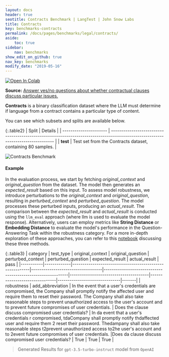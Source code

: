 ```yaml
---
layout: docs
header: true
seotitle: Contracts Benchmark | LangTest | John Snow Labs
title: Contracts
key: benchmarks-contracts
permalink: /docs/pages/benchmarks/legal/contracts/
aside:
    toc: true
sidebar:
    nav: benchmarks
show_edit_on_github: true
nav_key: benchmarks
modify_date: "2019-05-16"
---
```


<div class="h3-box" markdown="1">

[![Open In Colab](https://colab.research.google.com/assets/colab-badge.svg)](https://colab.research.google.com/github/JohnSnowLabs/langtest/blob/main/demo/tutorials/llm_notebooks/dataset-notebooks/LegalQA_Datasets.ipynb)

**Source:** [Answer yes/no questions about whether contractual clauses discuss particular issues.](https://github.com/HazyResearch/legalbench/tree/main/tasks/contract_qa)

**Contracts** is a binary classification dataset where the LLM must determine if language from a contract contains a particular type of content.

You can see which subsets and splits are available below.

{:.table2}
| Split                  | Details                                                                                                                          |
| ---------------------- | -------------------------------------------------------------------------------------------------------------------------------- |
| **test**       | Test set from the Contracts dataset, containing 80 samples.                                                   |

</div><div class="h3-box" markdown="1">

![Contracts Benchmark](/assets/images/benchmark/robustness_Contracts.png)

</div><div class="h3-box" markdown="1">

#### Example

In the evaluation process, we start by fetching *original_context* and *original_question* from the dataset. The model then generates an *expected_result* based on this input. To assess model robustness, we introduce perturbations to the *original_context* and *original_question*, resulting in *perturbed_context* and *perturbed_question*. The model processes these perturbed inputs, producing an *actual_result*. The comparison between the *expected_result* and *actual_result* is conducted using the `llm_eval` approach (where llm is used to evaluate the model response). Alternatively, users can employ metrics like **String Distance** or **Embedding Distance** to evaluate the model's performance in the Question-Answering Task within the robustness category. For a more in-depth exploration of these approaches, you can refer to this [notebook](https://colab.research.google.com/github/JohnSnowLabs/langtest/blob/main/demo/tutorials/misc/Evaluation_Metrics.ipynb) discussing these three methods.


{:.table3}
| category   | test_type    | original_context                                         | original_question                  | perturbed_context                                           | perturbed_question                     | expected_result                | actual_result                  | pass   |
|-----------|-------------|---------------------------------------------------------|-----------------------------------|------------------------------------------------------------|---------------------------------------|-------------------------------|-------------------------------|-------|
| robustness | add_abbreviation | In the event that a user's credentials are compromised, the Company shall promptly notify the affected user and require them to reset their password. The Company shall also take reasonable steps to prevent unauthorized access to the user's account and to prevent future compromises of user credentials. | Does the clause discuss compromised user credentials? | In da event that a user's credentials r compromised, tdaCompany shall promptly notify thdaffected user and require them 2 reset their password. Thedampany shall also take reasonable steps t2prevent unauthorized access to2he user's account and to 2event future compromises of user credentials. |Does da clause discuss compromised user credentials? | True	 | True  | True |


> Generated Results for `gpt-3.5-turbo-instruct` model from `OpenAI`

</div>